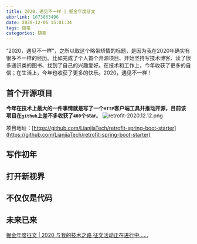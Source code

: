 ```yaml
---
title: 2020，遇见不一样 | 掘金年度征文
abbrlink: 1673863496
date: 2020-12-06 15:01:34
tags: 随笔
categories: 随笔
---
```


“2020，遇见不一样”，之所以取这个略带矫情的标题，是因为我在2020年确实有很多不一样的经历。比如完成了个人首个开源项目、开始坚持写技术博客、读了很多通识类的图书、找到了自己的兴趣爱好。在技术和工作上，今年收获了更多的自信；在生活上，今年也收获了更多的快乐。2020，遇见不一样！

<!--more-->

## 首个开源项目

**今年在技术上最大的一件事情就是写了一个`HTTP`客户端工具并推动开源，目前该项目在`github`上差不多收获了`400`个star**。
![retrofit-2020.12.12.png](https://chentianming11.github.io/images/retrofit/retrofit-2020.12.12.png)

项目地址：[https://github.com/LianjiaTech/retrofit-spring-boot-starter](https://github.com/LianjiaTech/retrofit-spring-boot-starter)

## 写作初年

## 打开新视界

## 不仅仅是代码

## 未来已来


[掘金年度征文 | 2020 与我的技术之路 征文活动正在进行中......](https://juejin.cn/post/6901125532729999374)
